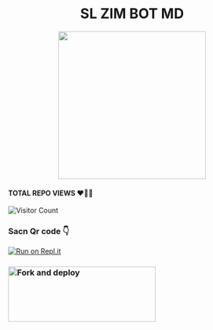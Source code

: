 # <div align="center"> SL ZIM BOT MD
<div align="center">
  <img src="https://i.ibb.co/P5vkLmq/SL-zim-BOT-logo-BY-DARK-MAKER.jpg" width="300" height="300">
</div align="center">
  
  
#### TOTAL REPO VIEWS ♥️🧑‍💻
![Visitor Count](https://profile-counter.glitch.me/DarkCreater2004/count.svg)
  

### Sacn Qr code 👇
[![Run on Repl.it](https://repl.it/badge/github/phaticusthiccy/WhatsAsenaDuplicated)](https://replit.com/@SilvernimaBotma/SL-ZIM-MD-SCANER?outputonly=1&lite=1#index.js)
  
### <a href="https://github.com/darkalphaxteam/Queen-Bixby-MD/fork"><img align="left" src="https://i.imgur.com/z2GC4F8.jpeg" alt="Fork and deploy" height="112" width="300" /></a>
<br>
  
